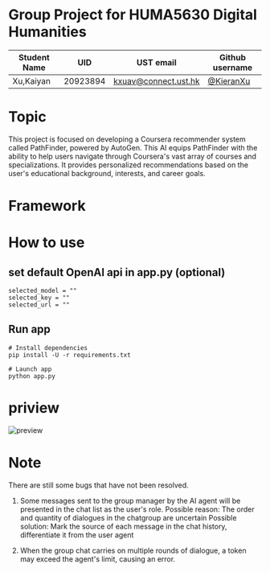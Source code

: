 # Group Project for HUMA5630 Digital Humanities

| Student Name | UID | UST email | Github username |
| ------------ | --- | --------- | --------------- |
|     Xu,Kaiyan| 20923894    |    kxuav@connect.ust.hk       |    [@KieranXu](https://github.com/KieranXu)             |


# Topic
This project is focused on developing a Coursera recommender system called PathFinder, powered by AutoGen. This AI equips PathFinder with the ability to help users navigate through Coursera's vast array of courses and specializations. It provides personalized recommendations based on the user's educational background, interests, and career goals. 

# Framework


# How to use
## set default OpenAI api in app.py (optional)
```
selected_model = ""
selected_key = ""
selected_url = ""
```
## Run app
```
# Install dependencies
pip install -U -r requirements.txt

# Launch app
python app.py
```

# priview
![preview](https://github.com/HUMA5630-Digital-Humanities/project-2024-group-6/assets/128702515/7a572151-964c-4a20-aa90-f777dc9e23cd)

# Note

There are still some bugs that have not been resolved.
1. Some messages sent to the group manager by the AI agent will be presented in the chat list as the user's role.
    Possible reason: The order and quantity of dialogues in the chatgroup are uncertain
    Possible solution: Mark the source of each message in the chat history, differentiate it from the user agent
    
2. When the group chat carries on multiple rounds of dialogue, a token may exceed the agent's limit, causing an error.
